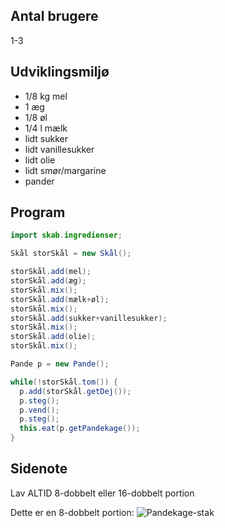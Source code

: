 Antal brugere
-------------
1-3

Udviklingsmiljø
---------------
 * 1/8 kg mel
 * 1 æg
 * 1/8 øl
 * 1/4 l mælk
 * lidt sukker
 * lidt vanillesukker
 * lidt olie
 * lidt smør/margarine
 * pander


Program
-------

```Java
import skab.ingredienser;

Skål storSkål = new Skål();

storSkål.add(mel);
storSkål.add(æg);
storSkål.mix();
storSkål.add(mælk+øl);
storSkål.mix();
storSkål.add(sukker+vanillesukker);
storSkål.mix();
storSkål.add(olie);
storSkål.mix();

Pande p = new Pande();

while(!storSkål.tom()) {
  p.add(storSkål.getDej());
  p.steg();
  p.vend();
  p.steg();
  this.eat(p.getPandekage());
}
```

Sidenote
--------
Lav ALTID 8-dobbelt eller 16-dobbelt portion

Dette er en 8-dobbelt portion: ![Pandekage-stak](/images/ohms-pancakes.jpg)
